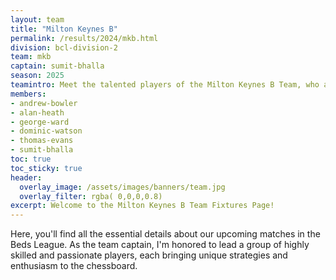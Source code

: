 ```yaml
---
layout: team
title: "Milton Keynes B"
permalink: /results/2024/mkb.html
division: bcl-division-2
team: mkb
captain: sumit-bhalla
season: 2025
teamintro: Meet the talented players of the Milton Keynes B Team, who are dedicated to showcasing our club’s competitive spirit in every match. Every game is an opportunity for us to grow and represent our community.
members:
- andrew-bowler
- alan-heath
- george-ward
- dominic-watson
- thomas-evans
- sumit-bhalla
toc: true
toc_sticky: true
header:
  overlay_image: /assets/images/banners/team.jpg
  overlay_filter: rgba( 0,0,0,0.8)
excerpt: Welcome to the Milton Keynes B Team Fixtures Page!
---
```


Here, you'll find all the essential details about our upcoming matches in the Beds League. As the team captain, I'm honored to lead a group of highly skilled and passionate players, each bringing unique strategies and enthusiasm to the chessboard.